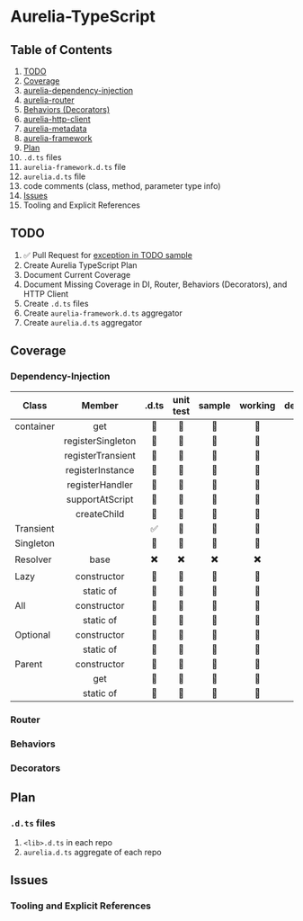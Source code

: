 # Aurelia-TypeScript

## Table of Contents

1. [TODO](https://github.com/cmichaelgraham/aurelia-typescript/blob/master/Aurelia-TypeScript.md#todo)
2. [Coverage](https://github.com/cmichaelgraham/aurelia-typescript/blob/master/Aurelia-TypeScript.md#coverage)
  1. [aurelia-dependency-injection](https://github.com/cmichaelgraham/aurelia-typescript/blob/master/Aurelia-TypeScript.md#dependency-injection)
  2. [aurelia-router](https://github.com/cmichaelgraham/aurelia-typescript/blob/master/Aurelia-TypeScript.md#router)
  3. [Behaviors (Decorators)]()
  4. [aurelia-http-client]()
  5. [aurelia-metadata](https://github.com/cmichaelgraham/aurelia-typescript/blob/master/Aurelia-TypeScript.md#Metadata)
  6. [aurelia-framework]()
3. [Plan]()
  1. `.d.ts` files
  2. `aurelia-framework.d.ts` file
  3. `aurelia.d.ts` file
  4. code comments (class, method, parameter type info)
4. [Issues]()
  1. Tooling and Explicit References

## TODO

1. :white_check_mark: Pull Request for [exception in TODO sample](https://github.com/aurelia/templating/issues/34)
1. Create Aurelia TypeScript Plan
2. Document Current Coverage
3. Document Missing Coverage in DI, Router, Behaviors (Decorators), and HTTP Client
4. Create `.d.ts` files
5. Create `aurelia-framework.d.ts` aggregator
6. Create `aurelia.d.ts` aggregator

## Coverage

### Dependency-Injection

| Class | Member | .d.ts | unit test | sample | working | deployed |
| --- | :---: | :---: | :---: | :---: | :---: | :---: |
| container | get | :memo: | :memo: | :memo: | :memo: | :memo: |
|  | registerSingleton | :memo: | :memo: | :memo: | :memo: | :memo: |
|  | registerTransient | :memo: | :memo: | :memo: | :memo: | :memo: |
|  | registerInstance | :memo: | :memo: | :memo: | :memo: | :memo: |
|  | registerHandler | :memo: | :memo: | :memo: | :memo: | :memo: |
|  | supportAtScript | :memo: | :memo: | :memo: | :memo: | :memo: |
|  | createChild | :memo: | :memo: | :memo: | :memo: | :memo: |
| Transient |  | :white_check_mark: | :memo: | :memo: | :memo: | :memo: |
| Singleton |  | :memo: | :memo: | :memo: | :memo: | :memo: |
| Resolver | base | :heavy_multiplication_x: | :heavy_multiplication_x: | :heavy_multiplication_x: | :heavy_multiplication_x: | :heavy_multiplication_x: |
| Lazy | constructor | :memo: | :memo: | :memo: | :memo: | :memo: |
|  | static of | :memo: | :memo: | :memo: | :memo: | :memo: |
| All | constructor | :memo: | :memo: | :memo: | :memo: | :memo: |
|  | static of | :memo: | :memo: | :memo: | :memo: | :memo: |
| Optional | constructor | :memo: | :memo: | :memo: | :memo: | :memo: |
|  | static of | :memo: | :memo: | :memo: | :memo: | :memo: |
| Parent | constructor | :memo: | :memo: | :memo: | :memo: | :memo: |
|  | get | :memo: | :memo: | :memo: | :memo: | :memo: |
|  | static of | :memo: | :memo: | :memo: | :memo: | :memo: |

### Router

### Behaviors

### Decorators

## Plan

### `.d.ts` files
1. `<lib>.d.ts` in each repo
2. `aurelia.d.ts` aggregate of each repo

## Issues

### Tooling and Explicit References
